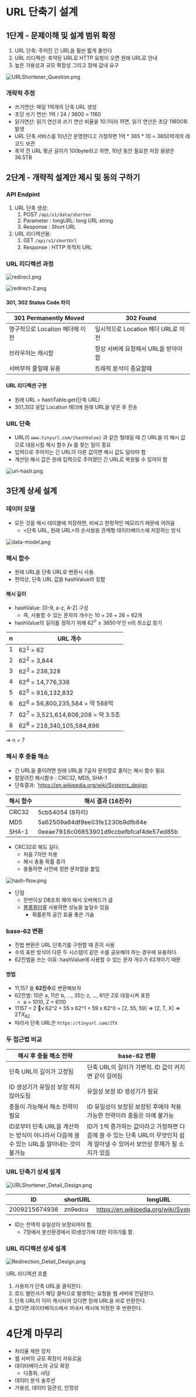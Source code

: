 
# URL 단축기 설계

## 1단계 - 문제이해 및 설계 범위 확정
1. URL 단축: 주어진 긴 URL을 훨씬 짧게 줄인다
2. URL 리디렉션: 축약된 URL로 HTTP 요청이 오면 원래 URL로 안내
3. 높은 가용성과 규모 확장성 그리고 장애 감내 요구

![URLShortener_Question.png](URLShortener_Question.png)


### 개략적 추정
- 쓰기연산: 매일 1억개의 단축 URL 생성
- 초당 쓰기 연산: 1억 / 24 / 3600 = 1160
- 읽기연산: 읽기 연산과 쓰기 연산 비율을 10:1이라 하면, 읽기 연산은 초당 11600회 발생
- URL 단축 서비스를 10년간 운영한다고 가정하면 1억 * 365 * 10 = 3650억개의 레코드 보관
- 축약 전 URL 평균 길이가 100byte라고 하면, 10년 동안 필요한 저장 용량은 36.5TB
## 2단계 - 개략적 설계안 제시 및 동의 구하기
### API Endpint
1. URL 단축 생성:
	1. POST `/api/v1/data/shorten`
	2. Parameter : longURL: long URL string
	3. Response : Short URL
2. URL 리디렉션용: 
	1. GET `/api/v1/shortUrl`
	2. Response : HTTP 목적지 URL

### URL 리디렉션 과정
![redirect.png](assets/redirect.png)

![redirect-2.png](assets/redirect-2.png)

#### 301, 302 Status Code 차이
| 301 Permanently Moved | 302 Found                 |
| --------------------- | ------------------------- |
| 영구적으로 Location 헤더에 이전 | 일시적으로 Location 헤더 URL로 이전 |
| 브라우저는 캐시함             | 항상 서버에 요청해서 URL을 받아야함     |
| 서버부하 줄일때 유용           | 트래픽 분석이 중요할때              |

#### URL 리디렉션 구현
- 원래 URL = hashTable.get(단축 URL)
- 301,302 응답 Location 헤더에 원래 URL을 넣은 후 전송


### URL 단축
- URL이 `www.tinyurl.com/{hashValue}` 과 같은 형태일 때 긴 URL을 이 해시 값으로 대응시킬 해시 함수 $fx$ 를 찾는 일이 중요
- 입력으로 주어지는 긴 URL이 다른 값이면 해시 값도 달라야 함
- 계산된 해시 값은 원래 입력으로 주어졌던 긴 URL로 복원될 수 있어야 함

![url-hash.png](assets/url-hash.png)


## 3단계 상세 설계 
### 데이터 모델
- 모든 것을 해시 테이블에 저장하면, 비싸고 한정적인 메모리기 때문에 어려움
	- <단축 URL, 원래 URL>의 순서쌍을 관계형 데이터베이스에 저장하는 방식


![data-model.png](assets/data-model.png)


### 해시 함수
- 원래 URL을 단축 URL로 변환시 사용. 
- 편의상, 단축 URL 값을 hashValue라 칭함
#### 해시 길이
- hashValue: \[0-9, a-z, A-Z\] 구성
	- 즉, 사용할 수 있는 문자의 개수는 10 + 26 + 26 = 62개
- hashValue의 길이를 정하기 위해 $62^n \ge 3650억$ 인 n의 최소값 찾기

| n   | URL 개수                              |
| --- | ----------------------------------- |
| 1   | $62^1$ = 62                         |
| 2   | $62^2$ = 3,844                      |
| 3   | $62^3$ = 238,328                    |
| 4   | $62^4$ = 14,776,336                 |
| 5   | $62^5$ = 916,132,832                |
| 6   | $62^6$ = 56,800,235,584 = 약 568억    |
| 7   | $62^7$ = 3,521,614,606,208 = 약 3.5조 |
| 8   | $62^8$ = 218,340,105,584,896        |
=> n = 7

### 해시 후 충돌 해소
- 긴 URL을 줄이려면 원래 URL을 7글자 문자열로 줄이는 해시 함수 필요
- 잘알려진 해시함수 : CRC32, MD5, SHA-1 
- 단축결과: `https://en.wikipedia.org/wiki/Systems_design 

| 해시 함수 | 해시 결과 (16진수)                             |
| ----- | ---------------------------------------- |
| CRC32 | 5cb54054 (8자리)                           |
| MD5   | 5a62509a84df9ee03fe1230b9dfb84e          |
| SHA-1 | 0eeae7916c06853901d9ccbefbfcaf4de57ed85b |
- CRC32로 해도 길다. 
	- 처음 7자만 차용
	- 해시 충돌 확률 증가 
	- 충돌하면 사전에 정한 문자열을 붙임

![hash-flow.png](assets/hash-flow.png)

- 단점
	- 한번이상 DB조회 해야 해서 오버헤드가 큼
	- [블룸필터](https://ko.wikipedia.org/wiki/%EB%B8%94%EB%A3%B8_%ED%95%84%ED%84%B0)를 사용하면 성능을 높일수 있음
		- 확률론적 공간 효율 좋은 기술


### base-62 변환
- 진법 변환은 URL 단축기를 구현할 때 흔히 사용
- 수의 표현 방식이 다른 두 시스템이 같은 수를 공유해야 하는 경우에 유용하다.
- 62진법을 쓰는 이유: hashValue에 사용할 수 있는 문자 개수가 62개이기 때문
#### 방법
- 11,157 을 **62진수**로 변환해보자
- 62진법: 10은 a, 11은 b, ..., 35는 z, ..., 61은 Z로 대응시켜 표현
	- a = 1010, Z = 6110
- 11157 = 2 x 62^2 + 55 x 62^1 + 59 x 62^0 = [2, 55, 59] => [2, T, X] => $2TX_{62}$
- 따라서 단축 URL은 `https://tinyurl.com/2TX`

### 두 접근법 비교
| 해시 후 충돌 해소 전략                                           | base-62 변환                                                                  |
| ------------------------------------------------------- | --------------------------------------------------------------------------- |
| 단축 URL의 길이가 고정됨                                         | 단축 URL의 길이가 가변적. ID 값이 커지면 같이 길어짐                                           |
| ID 생성기가 유일성 보장 하지 않아도됨                                  | 유일성 보장 ID 생성기가 필요                                                           |
| 충돌이 가능해서 해소 전략이 필요                                      | ID 유일성이 보장된 보장된 후에야 적용 가능한 전략이라 충돌은 아예 불가능                                  |
| ID로부터 단축 URL을 계산하는 방식이 아니라서 다음에 쓸 수 있는 URL을 알아내는 것이 불가능 | ID가 1씩 증가하는 값이라고 가정하면 다음에 쓸 수 있는 단축 URL이 무엇인지 쉽게 알아낼 수 있어서 보안상 문제가 될 소지가 있음 |


### URL 단축기 상세 설계

![URLShortener_Detail_Design.png](URLShortener_Detail_Design.png)

| ID            | shortURL | longURL                                      |
| ------------- | -------- | -------------------------------------------- |
| 2009215674938 | zn9edcu  | https://en.wikipedia.org/wiki/Systems_design |


- ID는 전역적 유일성이 보장되어야 함.
	- 7장에서 분산환경에서 ID생성기에 대한 이야기를 함.

### URL 리디렉션 상세 설계


![Redirection_Detail_Design.png](assets/Redirection_Detail_Design.png)

URL 리디렉션 흐름

1. 사용자가 단축 URL을 클릭한다.
2. 로드 밸런서가 해당 클릭으로 발생하는 요청을 웹 서버에 전달한다.
3. 단축 URL이 이미 캐시되어 있다면 원래 URL을 바로 반환한다.
4. 없다면 데이터베이스에서 꺼내서 캐시에 저장한 후 반환한다.


# 4단계 마무리

- 처리율 제한 장치
- 웹 서버의 규모 확장이 자유로움
- 데이터베이스의 규모 확장
	- 다중화, 샤딩
- 데이터 분석 솔루션
- 가용성, 데이터 일관성, 안정성